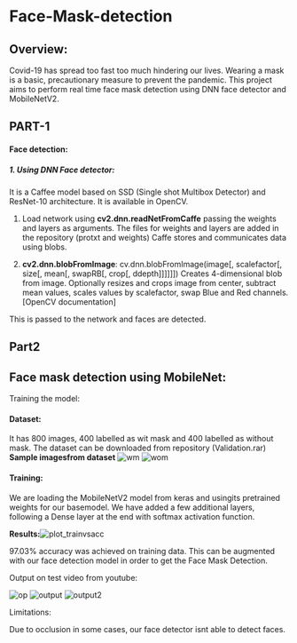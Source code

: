 # Face-Mask-detection
## Overview:

Covid-19 has spread too fast too much hindering our lives. Wearing a mask is a basic, precautionary measure to prevent the pandemic. This project aims to perform real time face mask detection using DNN face detector and MobileNetV2.

## PART-1

#### Face detection:
##### 1. Using DNN Face detector:
It is a Caffee model based on SSD (Single shot Multibox Detector) and ResNet-10 architecture. It is available in OpenCV.

1. Load network using **cv2.dnn.readNetFromCaffe** passing the weights and layers as arguments. The files for weights and layers are added in the repository (protxt and weights)
Caffe stores and communicates data using blobs.

2. **cv2.dnn.blobFromImage**: cv.dnn.blobFromImage(image[, scalefactor[, size[, mean[, swapRB[, crop[, ddepth]]]]]]) 
Creates 4-dimensional blob from image. Optionally resizes and crops image from center, subtract mean values, scales values by scalefactor, swap Blue and Red channels.
[OpenCV documentation]

This is passed to the network and faces are detected.

## Part2
## Face mask detection using MobileNet:
Training the model:

#### Dataset:
It has 800 images, 400 labelled as wit mask and 400 labelled as without mask. The dataset can be downloaded from repository (Validation.rar)
**Sample imagesfrom dataset**
![wm](https://user-images.githubusercontent.com/89915293/131957272-16c53ae8-9fcc-4931-9908-0eae27c67a0a.PNG)
![wom](https://user-images.githubusercontent.com/89915293/131957443-776ad519-c221-4287-b218-bb38e60c449e.PNG)



#### Training:
We are loading the MobileNetV2 model from keras and usingits pretrained weights for our basemodel. We have added a few additional layers, following a Dense layer at the end with softmax activation function.

**Results:**![plot_trainvsacc](https://user-images.githubusercontent.com/89915293/131956857-3dbdccfa-f81e-4df0-9634-03ee5cf5846b.PNG)

97.03% accuracy was achieved on training data. This can be augmented with our face detection model in order to get the Face Mask Detection.

Output on test video from youtube:

![op](https://user-images.githubusercontent.com/89915293/131958232-6299d7e7-9434-420f-b0c6-8d3ea7f8a025.PNG)
![output](https://user-images.githubusercontent.com/89915293/131958235-e1359294-a455-42bf-a9eb-fca2e12829e3.PNG)
![output2](https://user-images.githubusercontent.com/89915293/131958248-5b838af0-15ba-4d1e-8834-f57bf8907e3e.PNG)

Limitations:

Due to occlusion in some cases, our face detector isnt able to detect faces.
















